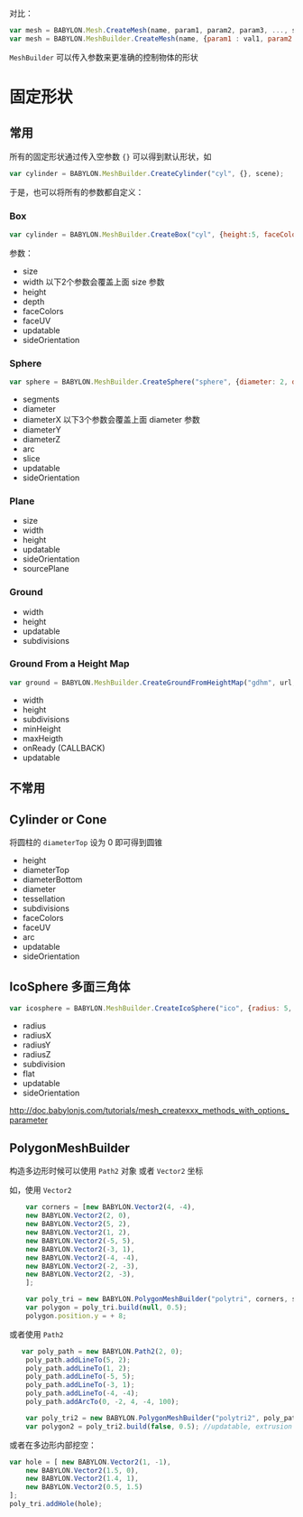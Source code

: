 对比：
```javascript
var mesh = BABYLON.Mesh.CreateMesh(name, param1, param2, param3, ..., scene);
var mesh = BABYLON.MeshBuilder.CreateMesh(name, {param1 : val1, param2: val2}, scene);
```
`MeshBuilder` 可以传入参数来更准确的控制物体的形状

# 固定形状
## 常用
所有的固定形状通过传入空参数 `{}` 可以得到默认形状，如
```javascript
var cylinder = BABYLON.MeshBuilder.CreateCylinder("cyl", {}, scene);
```
于是，也可以将所有的参数都自定义：
### Box
```javascript
var cylinder = BABYLON.MeshBuilder.CreateBox("cyl", {height:5, faceColors: myColors}, scene);
```
参数：
- size
- width     以下2个参数会覆盖上面 size 参数
- height
- depth
- faceColors
- faceUV
- updatable
- sideOrientation  

### Sphere
```javascript
var sphere = BABYLON.MeshBuilder.CreateSphere("sphere", {diameter: 2, diameterX: 3}, scene);
```
- segments
- diameter
- diameterX     以下3个参数会覆盖上面 diameter 参数
- diameterY
- diameterZ
- arc
- slice
- updatable
- sideOrientation  


### Plane
- size
- width
- height
- updatable
- sideOrientation 
- sourcePlane

### Ground
- width
- height
- updatable
- subdivisions

### Ground From a Height Map
```javascript
var ground = BABYLON.MeshBuilder.CreateGroundFromHeightMap("gdhm", url, {width: 6, subdivisions: 4}, scene);
```
- width
- height
- subdivisions
- minHeight
- maxHeigth
- onReady (CALLBACK)
- updatable

## 不常用
## Cylinder or Cone
将圆柱的 `diameterTop` 设为 0 即可得到圆锥
- height
- diameterTop
- diameterBottom
- diameter
- tessellation
- subdivisions
- faceColors
- faceUV
- arc
- updatable
- sideOrientation  

## IcoSphere 多面三角体

```javascript
var icosphere = BABYLON.MeshBuilder.CreateIcoSphere("ico", {radius: 5, radiusY: 8, subdivisions: 6}, scene);
```
- radius
- radiusX
- radiusY
- radiusZ
- subdivision
- flat
- updatable
- sideOrientation

http://doc.babylonjs.com/tutorials/mesh_createxxx_methods_with_options_parameter


## PolygonMeshBuilder
构造多边形时候可以使用 `Path2` 对象 或者 `Vector2` 坐标

如，使用 `Vector2`
```javascript
    var corners = [new BABYLON.Vector2(4, -4),
    new BABYLON.Vector2(2, 0),
    new BABYLON.Vector2(5, 2),
    new BABYLON.Vector2(1, 2),
    new BABYLON.Vector2(-5, 5),
    new BABYLON.Vector2(-3, 1),
    new BABYLON.Vector2(-4, -4),
    new BABYLON.Vector2(-2, -3),
    new BABYLON.Vector2(2, -3),
    ];

    var poly_tri = new BABYLON.PolygonMeshBuilder("polytri", corners, scene);
    var polygon = poly_tri.build(null, 0.5);
    polygon.position.y = + 8;
```
或者使用 `Path2`
```javascript
   var poly_path = new BABYLON.Path2(2, 0);
    poly_path.addLineTo(5, 2);
    poly_path.addLineTo(1, 2);
    poly_path.addLineTo(-5, 5);
    poly_path.addLineTo(-3, 1);
    poly_path.addLineTo(-4, -4);
    poly_path.addArcTo(0, -2, 4, -4, 100);

    var poly_tri2 = new BABYLON.PolygonMeshBuilder("polytri2", poly_path, scene);
    var polygon2 = poly_tri2.build(false, 0.5); //updatable, extrusion depth - both optional
```
或者在多边形内部挖空：
```javascript
var hole = [ new BABYLON.Vector2(1, -1),
    new BABYLON.Vector2(1.5, 0),
    new BABYLON.Vector2(1.4, 1),
    new BABYLON.Vector2(0.5, 1.5)
];
poly_tri.addHole(hole);
```